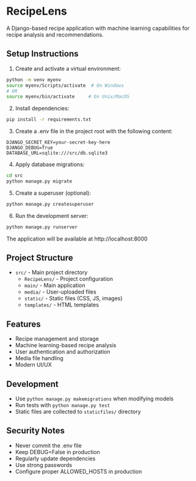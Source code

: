# RecipeLens

A Django-based recipe application with machine learning capabilities for recipe analysis and recommendations.

## Setup Instructions

1. Create and activate a virtual environment:
```bash
python -m venv myenv
source myenv/Scripts/activate  # On Windows
# OR
source myenv/bin/activate     # On Unix/MacOS
```

2. Install dependencies:
```bash
pip install -r requirements.txt
```

3. Create a .env file in the project root with the following content:
```
DJANGO_SECRET_KEY=your-secret-key-here
DJANGO_DEBUG=True
DATABASE_URL=sqlite:///src/db.sqlite3
```

4. Apply database migrations:
```bash
cd src
python manage.py migrate
```

5. Create a superuser (optional):
```bash
python manage.py createsuperuser
```

6. Run the development server:
```bash
python manage.py runserver
```

The application will be available at http://localhost:8000

## Project Structure

- `src/` - Main project directory
  - `RecipeLens/` - Project configuration
  - `main/` - Main application
  - `media/` - User-uploaded files
  - `static/` - Static files (CSS, JS, images)
  - `templates/` - HTML templates

## Features

- Recipe management and storage
- Machine learning-based recipe analysis
- User authentication and authorization
- Media file handling
- Modern UI/UX

## Development

- Use `python manage.py makemigrations` when modifying models
- Run tests with `python manage.py test`
- Static files are collected to `staticfiles/` directory

## Security Notes

- Never commit the .env file
- Keep DEBUG=False in production
- Regularly update dependencies
- Use strong passwords
- Configure proper ALLOWED_HOSTS in production 